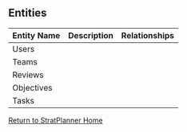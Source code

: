 ## Entities
Entity Name | Description | Relationships
------------ | ----------- | --------------
Users |
Teams |
Reviews |
Objectives |
Tasks |

[Return to StratPlanner Home](../README.md)